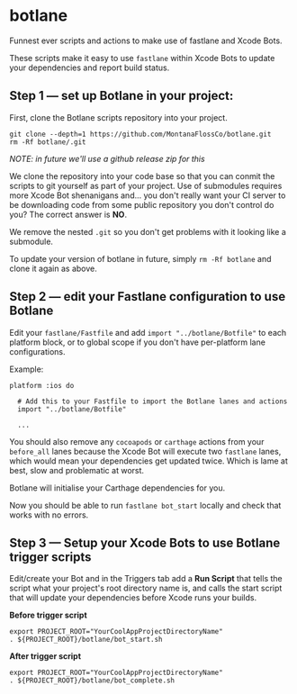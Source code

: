 # botlane
Funnest ever scripts and actions to make use of fastlane and Xcode Bots.

These scripts make it easy to use `fastlane` within Xcode Bots to update your dependencies and report build status.

## Step 1 — set up Botlane in your project:

First, clone the Botlane scripts repository into your project.


```
git clone --depth=1 https://github.com/MontanaFlossCo/botlane.git
rm -Rf botlane/.git
```
_NOTE: in future we'll use a github release zip for this_

We clone the repository into your code base so that you can conmit the scripts to git yourself as part of your project. Use of submodules requires more Xcode Bot shenanigans and... you don't really want your CI server to be downloading code from some public repository you don't control do you? The correct answer is **NO**.

We remove the nested `.git` so you don't get problems with it looking like a submodule.

To update your version of botlane in future, simply `rm -Rf botlane` and clone it again as above.

## Step 2 — edit your Fastlane configuration to use Botlane 

Edit your `fastlane/Fastfile` and add `import "../botlane/Botfile"` to each platform block, or to global scope if you don't have per-platform lane configurations.

Example:

```
platform :ios do

  # Add this to your Fastfile to import the Botlane lanes and actions
  import "../botlane/Botfile"

  ...   
```

You should also remove any `cocoapods` or `carthage` actions from your `before_all` lanes because the Xcode Bot will execute two `fastlane` lanes, which would mean your dependencies get updated twice. Which is lame at best, slow and problematic at worst.

Botlane will initialise your Carthage dependencies for you.

Now you should be able to run `fastlane bot_start` locally and check that works with no errors.

## Step 3 — Setup your Xcode Bots to use Botlane trigger scripts

Edit/create your Bot and in the Triggers tab add a **Run Script** that tells the script what your project's root directory name is, and calls the start script that will update your dependencies before Xcode runs your builds.

**Before trigger script**
```
export PROJECT_ROOT="YourCoolAppProjectDirectoryName"
. ${PROJECT_ROOT}/botlane/bot_start.sh
```

**After trigger script**
```
export PROJECT_ROOT="YourCoolAppProjectDirectoryName"
. ${PROJECT_ROOT}/botlane/bot_complete.sh
```

